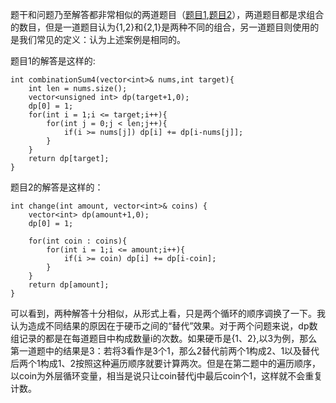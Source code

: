 题干和问题乃至解答都非常相似的两道题目（[题目1](https://leetcode.com/problems/combination-sum-iv/),[题目2](https://leetcode.com/problems/coin-change-2/)），两道题目都是求组合的数目，但是一道题目认为{1,2}和{2,1}是两种不同的组合，另一道题目则使用的是我们常见的定义：认为上述案例是相同的。

题目1的解答是这样的:
```
int combinationSum4(vector<int>& nums,int target){
    int len = nums.size();
    vector<unsigned int> dp(target+1,0);
    dp[0] = 1;
    for(int i = 1;i <= target;i++){
        for(int j = 0;j < len;j++){
            if(i >= nums[j]) dp[i] += dp[i-nums[j]];
        }
    }
    return dp[target];
}
```

题目2的解答是这样的：
```
int change(int amount, vector<int>& coins) {
    vector<int> dp(amount+1,0);
    dp[0] = 1;

    for(int coin : coins){
        for(int i = 1;i <= amount;i++){
            if(i >= coin) dp[i] += dp[i-coin];
        }
    }        
    return dp[amount];
}
```

可以看到，两种解答十分相似，从形式上看，只是两个循环的顺序调换了一下。我认为造成不同结果的原因在于硬币之间的“替代”效果。对于两个问题来说，dp数组记录的都是在每道题目中构成数量i的次数。如果硬币是{1、2},以3为例，那么第一道题中的结果是3：若将3看作是3个1，那么2替代前两个1构成2、1以及替代后两个1构成1、2按照这种遍历顺序就要计算两次。但是在第二题中的遍历顺序，以coin为外层循环变量，相当是说只让coin替代j中最后coin个1，这样就不会重复计数。